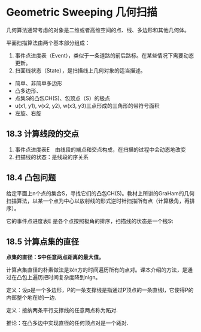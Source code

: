 # Geometric Sweeping 几何扫描

几何算法通常考虑的对象是二维或者高维空间的点、线、多边形和其他几何体。

平面扫描算法由两个基本部分组成：

1. 事件点进度表（Event），类似于一条道路的前后路标。在某些情况下需要动态更新。
2. 扫面线状态（State），是扫描线上几何对象的适当描述。



* 简单、非简单多边形
* 凸多边形、
* 点集S的凸包CH(S)、包顶点（S）的极点
* u(x1, y1), v(x2, y2), w(x3, y3)三点形成的三角形的带符号面积
* 左旋、右旋

## 18.3 计算线段的交点

1. 事件点进度表E　由线段的端点和交点构成，在扫描的过程中会动态地改变
2. 扫描线的状态：是线段的序关系 

## 18.4 凸包问题

给定平面上n个点的集合S，寻找它们的凸包CH(S)。教材上所讲的GraHam的几何扫描算法，以某一个点为中心以放射线的形式逆时针扫描所有点（计算极角，再排序）。

它的事件点进度表E 是各个点按照极角的排序，扫描线的状态是一个栈St

## 18.5 计算点集的直径

**点集的直径：S中任意两点距离的最大值。**

计算点集直径的朴素做法是以n方的时间遍历所有的点对。课本介绍的方法，是通过在凸包上遍历把时间复杂度降到nlgn。

定义：设p是一个多边形，P的一条支撑线是指通过P顶点的一条直线l，它使得P的内部整个地在l的一边.

定义：接纳两条平行支撑线的任意两点称为跖对.

推论：在凸多边中实现直径的任何顶点对是一个跖对.